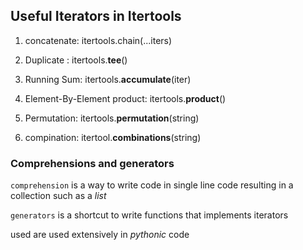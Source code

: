 ## Useful Iterators in Itertools

1. concatenate: itertools.chain(...iters)

2. Duplicate  : itertools.**tee**()

3. Running Sum: itertools.**accumulate**(iter)

4. Element-By-Element product: itertools.**product**()

5. Permutation: itertools.**permutation**(string)

6. compination: itertool.**combinations**(string)


### Comprehensions and generators

`comprehension` is a way to write code in single line code
resulting in a collection such as a *list*

`generators` is a shortcut to write functions that implements iterators

used are used extensively in *pythonic* code

